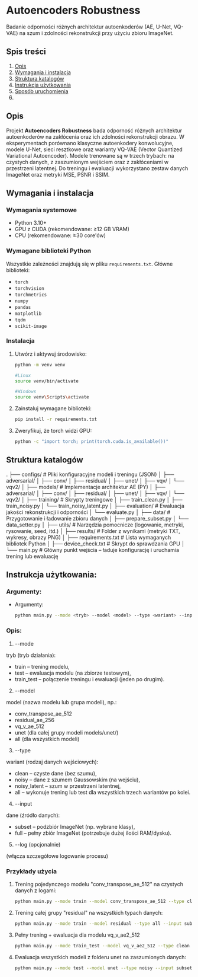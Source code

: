 # Autoencoders Robustness
Badanie odporności różnych architektur autoenkoderów (AE, U-Net, VQ-VAE) na szum i zdolności rekonstrukcji przy użyciu zbioru ImageNet.

## Spis treści
1. [Opis](#opis)
2. [Wymagania i instalacja](#wymagania-i-instalacja)
3. [Struktura katalogów](#struktura-katalogow)
4. [Instrukcja użytkowania](#instrukcja-uzytkowania)
5. [Sposób uruchomienia](#Sposob-uruchomienia)
6. 

## Opis

Projekt **Autoencoders Robustness** bada odporność różnych architektur autoenkoderów na zakłócenia oraz ich zdolności rekonstrukcji obrazu. W eksperymentach porównano klasyczne autoenkodery konwolucyjne, modele U-Net, sieci resztkowe oraz warianty VQ-VAE (Vector Quantized Variational Autoencoder). Modele trenowane są w trzech trybach: na czystych danych, z zaszumionym wejściem oraz z zakłóceniami w przestrzeni latentnej. Do treningu i ewaluacji wykorzystano zestaw danych ImageNet oraz metryki MSE, PSNR i SSIM.

## Wymagania i instalacja

### Wymagania systemowe
- Python 3.10+
- GPU z CUDA (rekomendowane: ≥12 GB VRAM)
- CPU (rekomendowane: ≥30 core'ów)

### Wymagane biblioteki Python
Wszystkie zależności znajdują się w pliku `requirements.txt`. Główne biblioteki:
- `torch`
- `torchvision`
- `torchmetrics`
- `numpy`
- `pandas`
- `matplotlib`
- `tqdm`
- `scikit-image`

### Instalacja

1. Utwórz i aktywuj środowisko:
   ```bash
   python -m venv venv
   
   #Linux
   source venv/bin/activate   
   
   #Windows
   source venv\Scripts\activate
   
2. Zainstaluj wymagane biblioteki:
   ```bash
   pip install -r requirements.txt
   
3. Zweryfikuj, że torch widzi GPU:
   ```bash
   python -c "import torch; print(torch.cuda.is_available())"
   
## Struktura katalogów

.
├── configs/                # Pliki konfiguracyjne modeli i treningu (JSON)
│   ├── adversarial/
│   ├── conv/
│   ├── residual/
│   ├── unet/
│   ├── vqv/
│   └── vqv2/
│
├── models/                # Implementacje architektur AE (PY)
│   ├── adversarial/
│   ├── conv/
│   ├── residual/
│   ├── unet/
│   ├── vqv/
│   └── vqv2/
│
├── training/              # Skrypty treningowe
│   ├── train_clean.py
│   ├── train_noisy.py
│   └── train_noisy_latent.py
│
├── evaluation/            # Ewaluacja jakości rekonstrukcji i odporności
│   └── evaluate.py
│
├── data/                  # Przygotowanie i ładowanie zbioru danych
│   ├── prepare_subset.py
│   └── data_setter.py
│
├── utils/                 # Narzędzia pomocnicze (logowanie, metryki, rysowanie, seed, itd.)
│
├── results/               # Folder z wynikami (metryki TXT, wykresy,  obrazy PNG)
│
├── requirements.txt       # Lista wymaganych bibliotek Python
│
├── device_check.txt       # Skrypt do sprawdzania GPU
│
└── main.py                # Główny punkt wejścia – ładuje konfigurację i uruchamia trening lub ewaluację

## Instrukcja użytkowania:

### Argumenty:

- Argumenty:
   ```bash
   python main.py --mode <tryb> --model <model> --type <wariant> --input <dane> [--log]
   
### Opis:

1. --mode 

tryb (tryb działania):
- train – trening modelu,
- test – ewaluacja modelu (na zbiorze testowym),
- train_test – połączenie treningu i ewaluacji (jeden po drugim).

2. --model 

model (nazwa modelu lub grupa modeli), np.:
- conv_transpose_ae_512
- residual_ae_256
- vq_v_ae_512
- unet (dla całej grupy modeli models/unet/)
- all (dla wszystkich modeli)

3. --type 

wariant (rodzaj danych wejściowych):
- clean – czyste dane (bez szumu),
- noisy – dane z szumem Gaussowskim (na wejściu),
- noisy_latent – szum w przestrzeni latentnej,
- all – wykonuje trening lub test dla wszystkich trzech wariantów po kolei.

4. --input 

dane (źródło danych):
- subset – podzbiór ImageNet (np. wybrane klasy),
- full – pełny zbiór ImageNet (potrzebuje dużej ilości RAM/dysku).

5. --log (opcjonalnie)

(włącza szczegółowe logowanie procesu)

### Przykłady użycia

1. Trening pojedynczego modelu "conv_transpose_ae_512" na czystych danych z logami:
   ```bash
   python main.py --mode train --model conv_transpose_ae_512 --type clean --input subset --log
   
2. Trening całej grupy "residual" na wszystkich typach danych:
   ```bash
   python main.py --mode train --model residual --type all --input subset
   
3. Pełny trening + ewaluacja dla modelu vq_v_ae2_512
   ```bash
   python main.py --mode train_test --model vq_v_ae2_512 --type clean --input full
   
4. Ewaluacja wszystkich modeli z folderu unet na zaszumionych danych:
   ```bash
   python main.py --mode test --model unet --type noisy --input subset